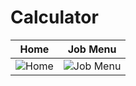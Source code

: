 # Calculator

| Home | Job Menu |
|--|--|
| ![Home](assets/images/Screenshot_1647798524.png) | ![Job Menu](assets/images/Screenshot_1647798548.png) |
